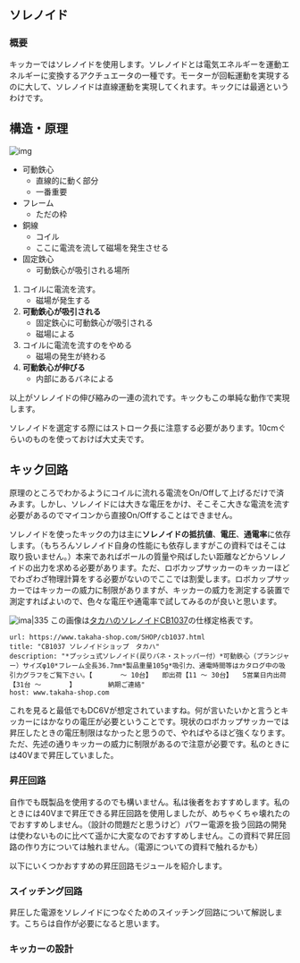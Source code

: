 ## ソレノイド
### 概要
キッカーではソレノイドを使用します。ソレノイドとは電気エネルギーを運動エネルギーに変換するアクチュエータの一種です。モーターが回転運動を実現するのに大して、ソレノイドは直線運動を実現してくれます。キックには最適というわけです。

## 構造・原理
![img](https://www.takaha.co.jp/technological/img/action/img_01.gif)
- 可動鉄心
	- 直線的に動く部分
	- 一番重要
- フレーム
	- ただの枠
- 銅線
	- コイル
	- ここに電流を流して磁場を発生させる
- 固定鉄心
	- 可動鉄心が吸引される場所

1. コイルに電流を流す。
	- 磁場が発生する
2. **可動鉄心が吸引される**
	- 固定鉄心に可動鉄心が吸引される
	- 磁場による
3. コイルに電流を流すのをやめる
	- 磁場の発生が終わる
4. **可動鉄心が伸びる**
	- 内部にあるバネによる

以上がソレノイドの伸び縮みの一連の流れです。キックもこの単純な動作で実現します。

ソレノイドを選定する際にはストローク長に注意する必要があります。10cmぐらいのものを使っておけば大丈夫です。
## キック回路
原理のところでわかるようにコイルに流れる電流をOn/Offして上げるだけで済みます。しかし、ソレノイドには大きな電圧をかけ、そこそこ大きな電流を流す必要があるのでマイコンから直接On/Offすることはできません。

ソレノイドを使ったキックの力は主に**ソレノイドの抵抗値**、**電圧**、**通電率**に依存します。（もちろんソレノイド自身の性能にも依存しますがこの資料ではそこは取り扱いません。）本来であればボールの質量や飛ばしたい距離などからソレノイドの出力を求める必要があります。ただ、ロボカップサッカーのキッカーほどでわざわざ物理計算をする必要がないのでここでは割愛します。ロボカップサッカーではキッカーの威力に制限がありますが、キッカーの威力を測定する装置で測定すればよいので、色々な電圧や通電率で試してみるのが良いと思います。

![ima|335](https://takaha.co.jp/product/cb/img/item/cb1037_image_02_l.gif)
この画像は[タカハのソレノイドCB1037](https://www.takaha-shop.com/SHOP/cb1037.html)の仕様定格表です。
```cardlink
url: https://www.takaha-shop.com/SHOP/cb1037.html
title: "CB1037 ソレノイドショップ　タカハ"
description: "*プッシュ式ソレノイド(戻りバネ・ストッパー付）*可動鉄心（プランジャー）サイズφ10*フレーム全長36.7mm*製品重量105g*吸引力、通電時間等はカタログ中の吸引力グラフをご覧下さい。【       ～ 10台】　　即出荷【11 ～ 30台】　　5営業日内出荷【31台 ～       】        納期ご連絡"
host: www.takaha-shop.com
```
これを見ると最低でもDC6Vが想定されていますね。何が言いたいかと言うとキッカーにはかなりの電圧が必要ということです。現状のロボカップサッカーでは昇圧したときの電圧制限はなかったと思うので、やればやるほど強くなります。ただ、先述の通りキッカーの威力に制限があるので注意が必要です。私のときには40Vまで昇圧していました。

### 昇圧回路
自作でも既製品を使用するのでも構いません。私は後者をおすすめします。私のときには40Vまで昇圧できる昇圧回路を使用しましたが、めちゃくちゃ壊れたのでおすすめしません。（設計の問題だと思うけど）パワー電源を扱う回路の開発は使わないものに比べて遥かに大変なのでおすすめしません。この資料で昇圧回路の作り方については触れません。（電源についての資料で触れるかも）

以下にいくつかおすすめの昇圧回路モジュールを紹介します。

### スイッチング回路
昇圧した電源をソレノイドにつなぐためのスイッチング回路について解説します。こちらは自作が必要になると思います。

### キッカーの設計